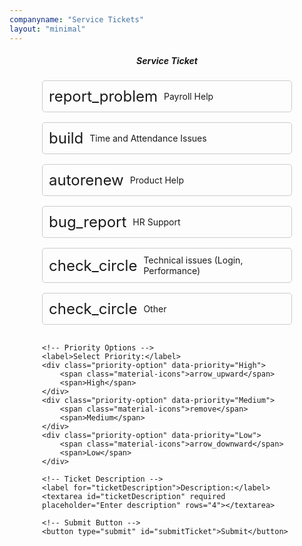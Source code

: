 ```yaml
---
companyname: "Service Tickets"
layout: "minimal"
---
```


<style>
#ticketForm {
    display: flex;
    flex-direction: column;
    gap: 1rem;
    max-width: 400px;
    margin: auto;
}

.ticket-option, .priority-option {
    display: flex;
    align-items: center;
    padding: 10px;
    border: 1px solid #ccc;
    border-radius: 5px;
    cursor: pointer;
    transition: background-color 0.3s ease;
}

.ticket-option:hover, .priority-option:hover {
    background-color: #f0f0f0;
}

.ticket-option span.material-icons, .priority-option span.material-icons {
    font-size: 24px;
    margin-right: 10px;
}

.ticket-option.selected, .priority-option.selected {
    background-color: #d1e7ff;
    border-color: #007bff;
}
</style>

<center><h5>Service Ticket</h5></center>

<!-- Link to Google Fonts for Material Icons -->
<link href="https://fonts.googleapis.com/icon?family=Material+Icons" rel="stylesheet">
<!-- SweetAlert2 -->
<script src="https://cdn.jsdelivr.net/npm/sweetalert2@11"></script>

<!-- Changed this to a form element -->
<form id="ticketForm">
    <!-- Ticket Type Options -->
    <div class="ticket-option" data-value="Incident">
        <span class="material-icons">report_problem</span>
        <span>Payroll Help</span>
    </div>
    <div class="ticket-option" data-value="Service Request">
        <span class="material-icons">build</span>
        <span>Time and Attendance Issues</span>
    </div>
    <div class="ticket-option" data-value="Change Request">
        <span class="material-icons">autorenew</span>
        <span>Product Help</span>
    </div>
    <div class="ticket-option" data-value="Problem">
        <span class="material-icons">bug_report</span>
        <span>HR Support</span>
    </div>
    <div class="ticket-option" data-value="Task">
        <span class="material-icons">check_circle</span>
        <span>Technical issues (Login, Performance)</span>
    </div>
    <div class="ticket-option" data-value="Other">
        <span class="material-icons">check_circle</span>
        <span>Other</span>
    </div>

    <!-- Priority Options -->
    <label>Select Priority:</label>
    <div class="priority-option" data-priority="High">
        <span class="material-icons">arrow_upward</span>
        <span>High</span>
    </div>
    <div class="priority-option" data-priority="Medium">
        <span class="material-icons">remove</span>
        <span>Medium</span>
    </div>
    <div class="priority-option" data-priority="Low">
        <span class="material-icons">arrow_downward</span>
        <span>Low</span>
    </div>

    <!-- Ticket Description -->
    <label for="ticketDescription">Description:</label>
    <textarea id="ticketDescription" required placeholder="Enter description" rows="4"></textarea>

    <!-- Submit Button -->
    <button type="submit" id="submitTicket">Submit</button>
</form>

<input type="hidden" id="ticketType" value="">
<input type="hidden" id="ticketPriority" value="">

<script>
// Handle Ticket Type Selection
document.querySelectorAll('.ticket-option').forEach(option => {
    option.addEventListener('click', function() {
        document.querySelectorAll('.ticket-option').forEach(opt => opt.classList.remove('selected'));
        this.classList.add('selected');
        document.getElementById('ticketType').value = this.getAttribute('data-value');
    });
});

// Handle Priority Selection
document.querySelectorAll('.priority-option').forEach(option => {
    option.addEventListener('click', function() {
        document.querySelectorAll('.priority-option').forEach(opt => opt.classList.remove('selected'));
        this.classList.add('selected');
        document.getElementById('ticketPriority').value = this.getAttribute('data-priority');
    });
});

// Handle Form Submission
document.getElementById('submitTicket').addEventListener('click', function(event) {
    event.preventDefault();

    function readCookie(name) {
        const nameEQ = name + "=";
        const ca = document.cookie.split(';');
        for(let i=0; i < ca.length; i++) {
            let c = ca[i];
            while (c.charAt(0) == ' ') c = c.substring(1,c.length);
            if (c.indexOf(nameEQ) == 0) return c.substring(nameEQ.length,c.length);
        }
        return null;
    }

    const userCookie = readCookie('user');

    // Capture form values
    const userEmail = userCookie ? JSON.parse(userCookie)?.email || "User has no email" : "User has no email";
    const summary = `${document.getElementById('ticketType').value} - ${userEmail}`;
    const serviceName = document.getElementById('ticketType').value;
    const userName = userCookie ? JSON.parse(userCookie)?.name || "Anonymous" : "Anonymous";
    const ticketPriority = document.getElementById('ticketPriority').value;
    const issueDescription = document.getElementById('ticketDescription').value;

    // Check if all fields are filled
    if (summary && ticketPriority && issueDescription) {
        // Create the data object to send
        const data = {
            summary,
            serviceName,
            userName,
            userEmail,
            issueDescription,
            priority: ticketPriority
        };

        // Submit the form data to the backend
        fetch('https://api.milesahead.team/api/jira/issue', {
            method: 'POST',
            headers: {
                'Content-Type': 'application/json'
            },
            body: JSON.stringify(data)
        })
        .then(response => {
            if (!response.ok) {
                throw new Error('Network response was not ok');
            }
            return response.json();
        })
        .then(data => {
            console.log(data)
            const baseUrl = data.self.split('/rest/api/2/issue/')[0]
            const browseUrl = `${baseUrl}/browse/${data.key}`
            Swal.fire({
                icon: 'success',
                title: 'Ticket Submitted',
                text: `Your ticket has been successfully submitted!<br/>Please visit <a href="${browseUrl}" target="_blank">${browseUrl}</a>`,
                timer: 20000,
                showConfirmButton: false,
                toast: true,
                position: 'top-end'
            });

            // Reset the form using .reset()
            document.getElementById('ticketForm').reset();
        })
        .catch(error => {
            console.error('There was a problem with the fetch operation:', error);
            Swal.fire({
                icon: 'error',
                title: 'Error',
                text: 'There was an error submitting the ticket. Please try again.',
                timer: 3000,
                showConfirmButton: false,
                toast: true,
                position: 'top-end'
            });
        });
    } else {
        Swal.fire({
            icon: 'warning',
            title: 'Incomplete Form',
            text: 'Please select a ticket type, priority, and enter a description.',
            timer: 3000,
            showConfirmButton: false,
            toast: true,
            position: 'top-end'
        });
    }
});
</script>
